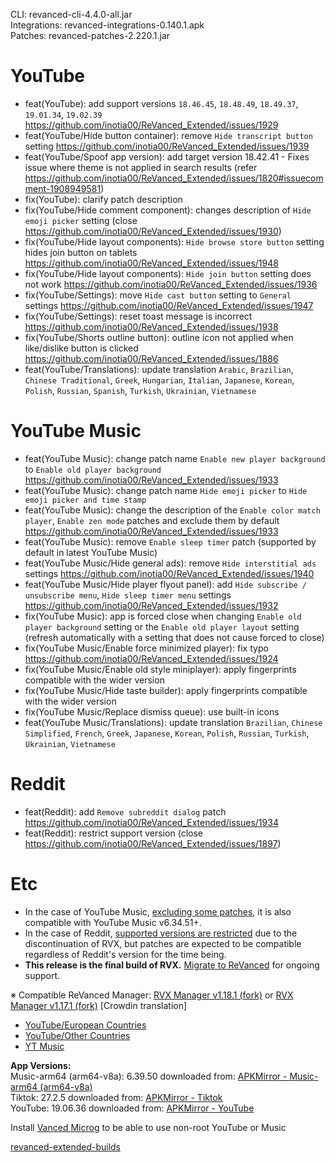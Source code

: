CLI: revanced-cli-4.4.0-all.jar  
Integrations: revanced-integrations-0.140.1.apk  
Patches: revanced-patches-2.220.1.jar  

YouTube
==
- feat(YouTube): add support versions `18.46.45`, `18.48.49`, `18.49.37`, `19.01.34`, `19.02.39` https://github.com/inotia00/ReVanced_Extended/issues/1929
- feat(YouTube/Hide button container): remove `Hide transcript button` setting https://github.com/inotia00/ReVanced_Extended/issues/1939
- feat(YouTube/Spoof app version): add target version 18.42.41 - Fixes issue where theme is not applied in search results (refer https://github.com/inotia00/ReVanced_Extended/issues/1820#issuecomment-1908949581)
- fix(YouTube): clarify patch description
- fix(YouTube/Hide comment component): changes description of `Hide emoji picker` setting (close https://github.com/inotia00/ReVanced_Extended/issues/1930)
- fix(YouTube/Hide layout components): `Hide browse store button` setting hides join button on tablets https://github.com/inotia00/ReVanced_Extended/issues/1948
- fix(YouTube/Hide layout components): `Hide join button` setting does not work https://github.com/inotia00/ReVanced_Extended/issues/1936
- fix(YouTube/Settings): move `Hide cast button` setting to `General` settings https://github.com/inotia00/ReVanced_Extended/issues/1947
- fix(YouTube/Settings): reset toast message is incorrect https://github.com/inotia00/ReVanced_Extended/issues/1938
- fix(YouTube/Shorts outline button): outline icon not applied when like/dislike button is clicked https://github.com/inotia00/ReVanced_Extended/issues/1886
- feat(YouTube/Translations): update translation
`Arabic`, `Brazilian`, `Chinese Traditional`, `Greek`, `Hungarian`, `Italian`, `Japanese`, `Korean`, `Polish`, `Russian`, `Spanish`, `Turkish`, `Ukrainian`, `Vietnamese`


YouTube Music
==
- feat(YouTube Music): change patch name `Enable new player background` to `Enable old player background` https://github.com/inotia00/ReVanced_Extended/issues/1933
- feat(YouTube Music): change patch name `Hide emoji picker` to `Hide emoji picker and time stamp`
- feat(YouTube Music): change the description of the `Enable color match player`, `Enable zen mode` patches and exclude them by default https://github.com/inotia00/ReVanced_Extended/issues/1933
- feat(YouTube Music): remove `Enable sleep timer` patch (supported by default in latest YouTube Music)
- feat(YouTube Music/Hide general ads): remove `Hide interstitial ads` settings https://github.com/inotia00/ReVanced_Extended/issues/1940
- feat(YouTube Music/Hide player flyout panel): add `Hide subscribe / unsubscribe menu`, `Hide sleep timer menu` settings https://github.com/inotia00/ReVanced_Extended/issues/1932
- fix(YouTube Music): app is forced close when changing `Enable old player background` setting or the `Enable old player layout` setting (refresh automatically with a setting that does not cause forced to close)
- fix(YouTube Music/Enable force minimized player): fix typo https://github.com/inotia00/ReVanced_Extended/issues/1924
- fix(YouTube Music/Enable old style miniplayer): apply fingerprints compatible with the wider version
- fix(YouTube Music/Hide taste builder): apply fingerprints compatible with the wider version
- fix(YouTube Music/Replace dismiss queue): use built-in icons
- feat(YouTube Music/Translations): update translation
`Brazilian`, `Chinese Simplified`, `French`, `Greek`, `Japanese`, `Korean`, `Polish`, `Russian`, `Turkish`, `Ukrainian`, `Vietnamese`


Reddit
==
- feat(Reddit): add `Remove subreddit dialog` patch https://github.com/inotia00/ReVanced_Extended/issues/1934
- feat(Reddit): restrict support version (close https://github.com/inotia00/ReVanced_Extended/issues/1897)


Etc
==
- In the case of YouTube Music, [excluding some patches](https://github.com/inotia00/ReVanced_Extended/issues/1933), it is also compatible with YouTube Music v6.34.51+.
- In the case of Reddit, [supported versions are restricted](https://github.com/inotia00/ReVanced_Extended/issues/1897) due to the discontinuation of RVX, but patches are expected to be compatible regardless of Reddit's version for the time being.
- **This release is the final build of RVX.** [Migrate to ReVanced](https://revanced.app/) for ongoing support.

※ Compatible ReVanced Manager: [RVX Manager v1.18.1 (fork)](https://github.com/inotia00/revanced-manager/releases/tag/v1.18.1) or [RVX Manager v1.17.1 (fork)](https://github.com/inotia00/revanced-manager/releases/tag/v1.17.1)
[Crowdin translation]
- [YouTube/European Countries](https://crowdin.com/project/revancedextendedeu)
- [YouTube/Other Countries](https://crowdin.com/project/revancedextended)
- [YT Music](https://crowdin.com/project/revancedmusicextended)

  
**App Versions:**  
Music-arm64 (arm64-v8a): 6.39.50
downloaded from: [APKMirror - Music-arm64 (arm64-v8a)](https://www.apkmirror.com/apk/google-inc/youtube-music/youtube-music-6-39-50-release/youtube-music-6-39-50-android-apk-download/)  
Tiktok: 27.2.5
downloaded from: [APKMirror - Tiktok](https://www.apkmirror.com/apk/tiktok-pte-ltd/tik-tok-including-musical-ly/tik-tok-including-musical-ly-27-2-5-release/tiktok-27-2-5-android-apk-download/)  
YouTube: 19.06.36
downloaded from: [APKMirror - YouTube](https://www.apkmirror.com/apk/google-inc/youtube/youtube-19-06-36-release/youtube-19-06-36-2-android-apk-download/)  

Install [Vanced Microg](https://github.com/inotia00/VancedMicroG/releases) to be able to use non-root YouTube or Music  

[revanced-extended-builds](https://github.com/E85Addict/revanced-extended-builds)  
